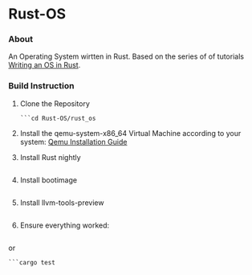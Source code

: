 # Rust-OS

### About

An Operating System wirtten in Rust. Based on the series of of tutorials [Writing an OS in Rust](https://os.phil-opp.com/).

### Build Instruction

1. Clone the Repository

    ```git clone https://github.com/Turtel216/Rust-OS.git
    ```cd Rust-OS/rust_os

2. Install the qemu-system-x86_64 Virtual Machine according to your system: [Qemu Installation Guide](https://www.qemu.org/download/#linux)

3. Install Rust nightly

    ```rustup component add rust-src --toolchain nightly-x86_64-unknown-linux-gnu

4. Install bootimage

    ```cargo install bootimage

5. Install llvm-tools-preview

    ```rustup component add llvm-tools-preview

6. Ensure everything worked:

    ```cargo run

or

    ```cargo test
